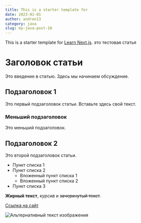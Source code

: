```yaml
---
title: This is a starter template for
date: 2023-01-01
author: andron13
category: java
slug: my-java-post-10  
---
```


This is a starter template for [Learn Next.js](https://nextjs.org/learn). это тестовая статья


# Заголовок статьи

Это введение в статью. Здесь мы начинаем обсуждение.

## Подзаголовок 1

Это первый подзаголовок статьи. Вставьте здесь свой текст.

### Меньший подзаголовок

Это меньший подзаголовок.

## Подзаголовок 2

Это второй подзаголовок статьи.

- Пункт списка 1
- Пункт списка 2
    - Вложенный пункт списка 1
    - Вложенный пункт списка 2
- Пункт списка 3

**Жирный текст**, *курсив* и ~~зачеркнутый текст~~.

[Ссылка на сайт](https://example.com)

![Альтернативный текст изображения](/path/to/image.jpg)
